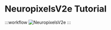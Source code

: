 # NeuropixelsV2e Tutorial

:::workflow 
![NeuropixelsV2e](~/workflows/examples/NeuropixelsV2e.bonsai)
:::

